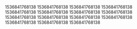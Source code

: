1536841768138
1536841768138
1536841768138
1536841768138
1536841768138
1536841768138
1536841768138
1536841768138
1536841768138
1536841768138
1536841768138
1536841768138
1536841768138
1536841768138
1536841768138